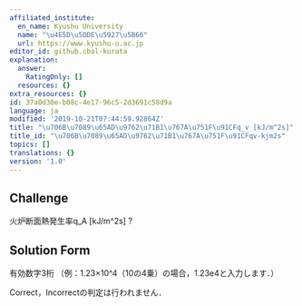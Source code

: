 ```yaml
---
affiliated_institute:
  en_name: Kyushu University
  name: "\u4E5D\u5DDE\u5927\u5B66"
  url: https://www.kyushu-u.ac.jp
editor_id: github.cbal-kurata
explanation:
  answer:
    RatingOnly: []
  resources: {}
extra_resources: {}
id: 37a0d30e-b08c-4e17-96c5-2d3691c58d9a
language: ja
modified: '2019-10-21T07:44:59.92864Z'
title: "\u706B\u7089\u65AD\u9762\u71B1\u767A\u751F\u91CFq_v [kJ/m^2s]"
title_id: "\u706B\u7089\u65AD\u9762\u71B1\u767A\u751F\u91CFqv-kjm2s"
topics: []
translations: {}
version: '1.0'
---
```


## Challenge
火炉断面熱発生率q_A [kJ/m^2s] ?


## Solution Form

有効数字3桁
（例：1.23×10^4（10の4乗）の場合，1.23e4と入力します．）

Correct，Incorrectの判定は行われません．




